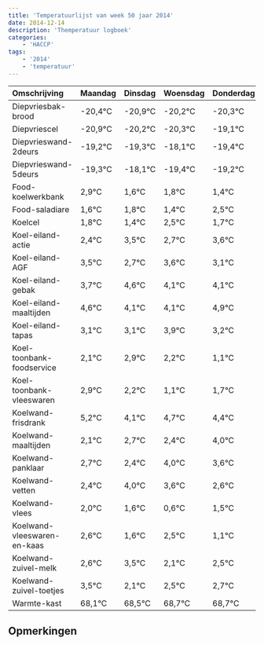 ```yaml
---
title: 'Temperatuurlijst van week 50 jaar 2014'
date: 2014-12-14
description: 'Themperatuur logboek'
categories:
    - 'HACCP'
tags:
    - '2014'
    - 'temperatuur'
---
```

|Omschrijving|Maandag|Dinsdag|Woensdag|Donderdag|Vrijdag|Zaterdag|Zondag|
|:---|:---|:---|:---|:---|:---|:---|:---|
|Diepvriesbak-brood|-20,4°C|-20,9°C|-20,2°C|-20,3°C|-19,1°C|-20,4°C|-20,2°C|
|Diepvriescel|-20,9°C|-20,2°C|-20,3°C|-19,1°C|-20,4°C|-20,2°C|-20,6°C|
|Diepvrieswand-2deurs|-19,2°C|-19,3°C|-18,1°C|-19,4°C|-19,2°C|-19,6°C|-18,5°C|
|Diepvrieswand-5deurs|-19,3°C|-18,1°C|-19,4°C|-19,2°C|-19,6°C|-18,5°C|-19,3°C|
|Food-koelwerkbank|2,9°C|1,6°C|1,8°C|1,4°C|2,5°C|1,7°C|2,6°C|
|Food-saladiare|1,6°C|1,8°C|1,4°C|2,5°C|1,7°C|2,6°C|2,1°C|
|Koelcel|1,8°C|1,4°C|2,5°C|1,7°C|2,6°C|2,1°C|2,1°C|
|Koel-eiland-actie|2,4°C|3,5°C|2,7°C|3,6°C|3,1°C|3,1°C|3,9°C|
|Koel-eiland-AGF|3,5°C|2,7°C|3,6°C|3,1°C|3,1°C|3,9°C|3,2°C|
|Koel-eiland-gebak|3,7°C|4,6°C|4,1°C|4,1°C|4,9°C|4,2°C|3,1°C|
|Koel-eiland-maaltijden|4,6°C|4,1°C|4,1°C|4,9°C|4,2°C|3,1°C|3,7°C|
|Koel-eiland-tapas|3,1°C|3,1°C|3,9°C|3,2°C|2,1°C|2,7°C|2,4°C|
|Koel-toonbank-foodservice|2,1°C|2,9°C|2,2°C|1,1°C|1,7°C|1,4°C|3,0°C|
|Koel-toonbank-vleeswaren|2,9°C|2,2°C|1,1°C|1,7°C|1,4°C|3,0°C|2,6°C|
|Koelwand-frisdrank|5,2°C|4,1°C|4,7°C|4,4°C|6,0°C|5,6°C|4,6°C|
|Koelwand-maaltijden|2,1°C|2,7°C|2,4°C|4,0°C|3,6°C|2,6°C|3,5°C|
|Koelwand-panklaar|2,7°C|2,4°C|4,0°C|3,6°C|2,6°C|3,5°C|2,1°C|
|Koelwand-vetten|2,4°C|4,0°C|3,6°C|2,6°C|3,5°C|2,1°C|2,5°C|
|Koelwand-vlees|2,0°C|1,6°C|0,6°C|1,5°C|0,1°C|0,5°C|0,7°C|
|Koelwand-vleeswaren-en-kaas|2,6°C|1,6°C|2,5°C|1,1°C|1,5°C|1,7°C|1,7°C|
|Koelwand-zuivel-melk|2,6°C|3,5°C|2,1°C|2,5°C|2,7°C|2,7°C|2,5°C|
|Koelwand-zuivel-toetjes|3,5°C|2,1°C|2,5°C|2,7°C|2,7°C|2,5°C|2,1°C|
|Warmte-kast|68,1°C|68,5°C|68,7°C|68,7°C|68,5°C|68,1°C|69,6°C|

## Opmerkingen


